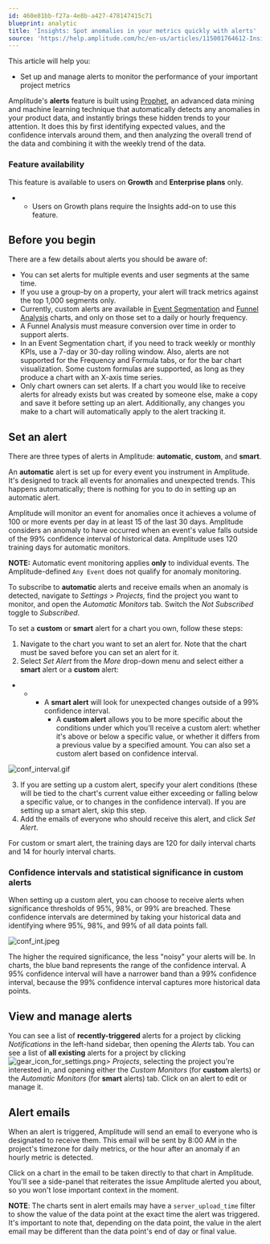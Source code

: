 ```yaml
---
id: 460e81bb-f27a-4e8b-a427-478147415c71
blueprint: analytic
title: 'Insights: Spot anomalies in your metrics quickly with alerts'
source: 'https://help.amplitude.com/hc/en-us/articles/115001764612-Insights-Spot-anomalies-in-your-metrics-quickly-with-alerts'
---
```

This article will help you:

* Set up and manage alerts to monitor the performance of your important project metrics

Amplitude's **alerts** feature is built using [Prophet](https://facebook.github.io/prophet/), an advanced data mining and machine learning technique that automatically detects any anomalies in your product data, and instantly brings these hidden trends to your attention. It does this by first identifying expected values, and the confidence intervals around them, and then analyzing the overall trend of the data and combining it with the weekly trend of the data. 

### Feature availability

This feature is available to users on **Growth** and **Enterprise plans** only.

* * Users on Growth plans require the Insights add-on to use this feature.

## Before you begin

There are a few details about alerts you should be aware of:

* You can set alerts for multiple events and user segments at the same time.
* If you use a group-by on a property, your alert will track metrics against the top 1,000 segments only.
* Currently, custom alerts are available in [Event Segmentation](/analytics/charts/event-segmentation/event-segmentation-build) and [Funnel Analysis](/analytics/charts/funnel-analysis/funnel-analysis-build) charts, and only on those set to a daily or hourly frequency.
* A Funnel Analysis must measure conversion over time in order to support alerts.
* In an Event Segmentation chart, if you need to track weekly or monthly KPIs, use a 7-day or 30-day rolling window. Also, alerts are not supported for the Frequency and Formula tabs, or for the bar chart visualization. Some custom formulas are supported, as long as they produce a chart with an X-axis time series.
* Only chart owners can set alerts. If a chart you would like to receive alerts for already exists but was created by someone else, make a copy and save it before setting up an alert. Additionally, any changes you make to a chart will automatically apply to the alert tracking it.

## Set an alert

There are three types of alerts in Amplitude: **automatic**, **custom**, and **smart**.

An **automatic** alert is set up for every event you instrument in Amplitude. It's designed to track all events for anomalies and unexpected trends. This happens automatically; there is nothing for you to do in setting up an automatic alert.

Amplitude will monitor an event for anomalies once it achieves a volume of 100 or more events per day in at least 15 of the last 30 days. Amplitude considers an anomaly to have occurred when an event's value falls outside of the 99% confidence interval of historical data. Amplitude uses 120 training days for automatic monitors.

**NOTE:** Automatic event monitoring applies **only** to individual events. The Amplitude-defined `Any Event` does not qualify for anomaly monitoring.

To subscribe to **automatic** alerts and receive emails when an anomaly is detected, navigate to *Settings > Projects,* find the project you want to monitor, and open the *Automatic Monitors* tab. Switch the *Not Subscribed* toggle to *Subscribed*.

To set a **custom** or **smart** alert for a chart you own, follow these steps:

1. Navigate to the chart you want to set an alert for. Note that the chart must be saved before you can set an alert for it.
2. Select *Set Alert* from the *More* drop-down menu and select either a **smart** alert or a **custom** alert:

* * * A **smart alert** will look for unexpected changes outside of a 99% confidence interval.
		* A **custom alert** allows you to be more specific about the conditions under which you'll receive a custom alert: whether it's above or below a specific value, or whether it differs from a previous value by a specified amount. You can also set a custom alert based on confidence interval.

![conf_interval.gif](/output/img/analytics/conf_interval.gif)

3. If you are setting up a custom alert, specify your alert conditions (these will be tied to the chart's current value either exceeding or falling below a specific value, or to changes in the confidence interval). If you are setting up a smart alert, skip this step.
4. Add the emails of everyone who should receive this alert, and click *Set Alert*.

For custom or smart alert, the training days are 120 for daily interval charts and 14 for hourly interval charts.

### Confidence intervals and statistical significance in custom alerts

When setting up a custom alert, you can choose to receive alerts when significance thresholds of 95%, 98%, or 99% are breached. These confidence intervals are determined by taking your historical data and identifying where 95%, 98%, and 99% of all data points fall.

![conf_int.jpeg](/output/img/analytics/conf_int.jpeg)

The higher the required significance, the less "noisy" your alerts will be. In charts, the blue band represents the range of the confidence interval. A 95% confidence interval will have a narrower band than a 99% confidence interval, because the 99% confidence interval captures more historical data points.

## View and manage alerts

You can see a list of **recently-triggered** alerts for a project by clicking *Notifications* in the left-hand sidebar, then opening the *Alerts* tab. You can see a list of **all existing** alerts for a project by clicking ![gear_icon_for_settings.png](/output/img/analytics/gear_icon_for_settings.png)*> Projects*, selecting the project you're interested in, and opening either the *Custom Monitors* (for **custom** alerts) or the *Automatic Monitors* (for **smart** alerts) tab. Click on an alert to edit or manage it.

## Alert emails

When an alert is triggered, Amplitude will send an email to everyone who is designated to receive them. This email will be sent by 8:00 AM in the project's timezone for daily metrics, or the hour after an anomaly if an hourly metric is detected.

Click on a chart in the email to be taken directly to that chart in Amplitude. You'll see a side-panel that reiterates the issue Amplitude alerted you about, so you won't lose important context in the moment.

**NOTE**: The charts sent in alert emails may have a `server_upload_time` filter to show the value of the data point at the exact time the alert was triggered. It's important to note that, depending on the data point, the value in the alert email may be different than the data point's end of day or final value.
